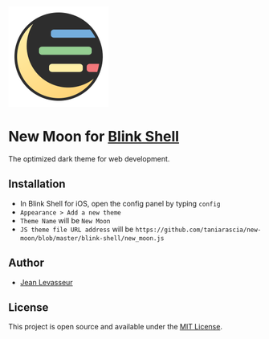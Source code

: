 ![Logo](../images/new-moon-thumbnail.svg)

# New Moon for [Blink Shell](https://www.blink.sh/)

The optimized dark theme for web development.

## Installation

- In Blink Shell for iOS, open the config panel by typing `config`
- `Appearance > Add a new theme`
- `Theme Name` will be `New Moon`
- `JS theme file URL address` will be `https://github.com/taniarascia/new-moon/blob/master/blink-shell/new_moon.js`

## Author

- [Jean Levasseur](https://github.com/JeanLevasseur)

## License

This project is open source and available under the [MIT License](../LICENSE).
